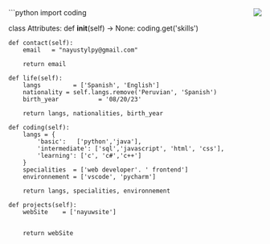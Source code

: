 <div style="width: 10px;"></div>
<a  href="https://discord.gg/5dZPVytKnn"><img align="right" src="https://discordapp.com/api/guilds/914797672907563041/widget.png?style=banner4"/></a>
<!-- GO CODE -->
```python
import coding

class Attributes:
	def __init__(self) -> None:
		coding.get('skills')
		
	def contact(self):
	    email   = "nayustylpy@gmail.com"
	    
	    return email

	def life(self):
		langs         = ['Spanish', 'English']
		nationality = self.langs.remove('Peruvian', 'Spanish')
		birth_year           = '08/20/23'
		
		return langs, nationalities, birth_year
		
	def coding(self):
		langs = {
			'basic':   ['python','java'],
			'intermediate': ['sql','javascript', 'html', 'css'],
			'learning': ['c', 'c#','c++']
		}
		specialities  = ['web developer'. ' frontend']
		environnement = ['vscode', 'pycharm']
		
		return langs, specialities, environnement
		
	def projects(self):
		webSite    = ['nayuwsite']
		
		
		return webSite
```
